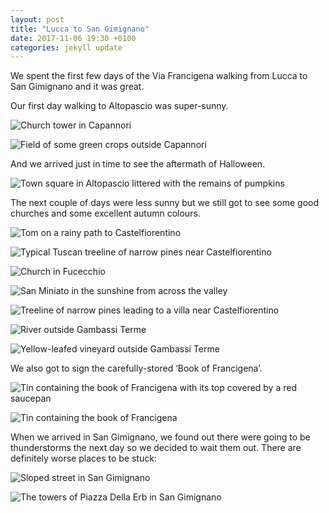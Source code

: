 ```yaml
---
layout: post
title: "Lucca to San Gimignano"
date: 2017-11-06 19:30 +0100
categories: jekyll update
---
```


We spent the first few days of the Via Francigena walking from Lucca to San Gimignano and it was great. 

Our first day walking to Altopascio was super-sunny.

![Church tower in Capannori](https://github.com/tombye/trexit/raw/gh-pages/assets/images/church-in-capannori.jpg)

![Field of some green crops outside Capannori](https://github.com/tombye/trexit/raw/gh-pages/assets/images/field-outside-capannori.jpg)

And we arrived just in time to see the aftermath of Halloween.

![Town square in Altopascio littered with the remains of pumpkins](https://github.com/tombye/trexit/raw/gh-pages/assets/images/altopascio-halloween-aftermath.jpg)

The next couple of days were less sunny but we still got to see some good churches and some excellent autumn colours.

![Tom on a rainy path to Castelfiorentino](https://github.com/tombye/trexit/raw/gh-pages/assets/images/tom-on-path-to-castelfiorentino.jpg)

![Typical Tuscan treeline of narrow pines near Castelfiorentino](https://github.com/tombye/trexit/raw/gh-pages/assets/images/treeline-near-castelfiorentino.jpg)

![Church in Fucecchio](https://github.com/tombye/trexit/raw/gh-pages/assets/images/church-in-fucecchio.jpg)

![San Miniato in the sunshine from across the valley](https://github.com/tombye/trexit/raw/gh-pages/assets/images/san-miniato.jpg)

![Treeline of narrow pines leading to a villa near Castelfiorentino](https://github.com/tombye/trexit/raw/gh-pages/assets/images/treeline-near-san-gimignano.jpg)

![River outside Gambassi Terme](https://github.com/tombye/trexit/raw/gh-pages/assets/images/river-outside-gambassi-terme.jpg)

![Yellow-leafed vineyard outside Gambassi Terme](https://github.com/tombye/trexit/raw/gh-pages/assets/images/vineyard-outside-gambassi-terme.jpg)

We also got to sign the carefully-stored ‘Book of Francigena’. 

![Tin containing the book of Francigena with its top covered by a red saucepan](https://github.com/tombye/trexit/raw/gh-pages/assets/images/book-of-francigena-hidden-by-saucepan.jpg)

![Tin containing the book of Francigena](https://github.com/tombye/trexit/raw/gh-pages/assets/images/book-of-francigena-revealed.jpg)

When we arrived in San Gimignano, we found out there were going to be thunderstorms the next day so we decided to wait them out. There are definitely worse places to be stuck:

![Sloped street in San Gimignano](https://github.com/tombye/trexit/raw/gh-pages/assets/images/slopey-street-in-san-gimignano.jpg)

![The towers of Piazza Della Erb in San Gimignano](https://github.com/tombye/trexit/raw/gh-pages/assets/images/piazza-della-erb-towers.jpg)
